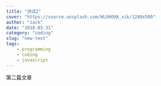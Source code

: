 ```yaml
---
title: "测试2"
cover: "https://source.unsplash.com/WLUHO9A_xik/1280x500"
author: "zack"
date: "2018-03-31"
category: "coding"
slug: "new-test"
tags:
    - programming
    - coding
    - javascript
---
```

第二篇文章

